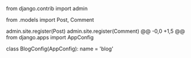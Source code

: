 from django.contrib import admin

from .models import Post, Comment


admin.site.register(Post)
admin.site.register(Comment) 
@@ -0,0 +1,5 @@
from django.apps import AppConfig


class BlogConfig(AppConfig):
    name = 'blog'
